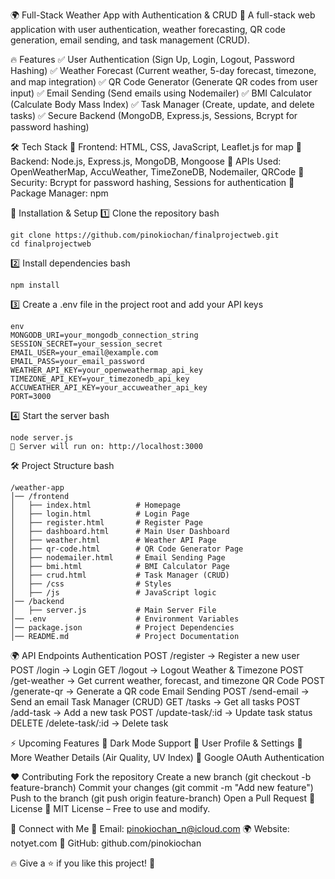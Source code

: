 🌍 Full-Stack Weather App with Authentication & CRUD
🚀 A full-stack web application with user authentication, weather forecasting, QR code generation, email sending, and task management (CRUD).

🔥 Features
✅ User Authentication (Sign Up, Login, Logout, Password Hashing)
✅ Weather Forecast (Current weather, 5-day forecast, timezone, and map integration)
✅ QR Code Generator (Generate QR codes from user input)
✅ Email Sending (Send emails using Nodemailer)
✅ BMI Calculator (Calculate Body Mass Index)
✅ Task Manager (Create, update, and delete tasks)
✅ Secure Backend (MongoDB, Express.js, Sessions, Bcrypt for password hashing)

🛠 Tech Stack
🔹 Frontend: HTML, CSS, JavaScript, Leaflet.js for map
🔹 Backend: Node.js, Express.js, MongoDB, Mongoose
🔹 APIs Used: OpenWeatherMap, AccuWeather, TimeZoneDB, Nodemailer, QRCode
🔹 Security: Bcrypt for password hashing, Sessions for authentication
🔹 Package Manager: npm

🚀 Installation & Setup
1️⃣ Clone the repository
bash
```
git clone https://github.com/pinokiochan/finalprojectweb.git
cd finalprojectweb
```
2️⃣ Install dependencies
bash
```
npm install
```
3️⃣ Create a .env file in the project root and add your API keys
```
env
MONGODB_URI=your_mongodb_connection_string
SESSION_SECRET=your_session_secret
EMAIL_USER=your_email@example.com
EMAIL_PASS=your_email_password
WEATHER_API_KEY=your_openweathermap_api_key
TIMEZONE_API_KEY=your_timezonedb_api_key
ACCUWEATHER_API_KEY=your_accuweather_api_key
PORT=3000
```
4️⃣ Start the server
bash
```
node server.js
🔹 Server will run on: http://localhost:3000
```
🛠 Project Structure
bash
```
/weather-app
│── /frontend
│   ├── index.html          # Homepage
│   ├── login.html          # Login Page
│   ├── register.html       # Register Page
│   ├── dashboard.html      # Main User Dashboard
│   ├── weather.html        # Weather API Page
│   ├── qr-code.html        # QR Code Generator Page
│   ├── nodemailer.html     # Email Sending Page
│   ├── bmi.html            # BMI Calculator Page
│   ├── crud.html           # Task Manager (CRUD)
│   ├── /css                # Styles
│   ├── /js                 # JavaScript logic
│── /backend
│   ├── server.js           # Main Server File
│── .env                    # Environment Variables
│── package.json            # Project Dependencies
│── README.md               # Project Documentation
```
🌍 API Endpoints
Authentication
POST /register → Register a new user
POST /login → Login
GET /logout → Logout
Weather & Timezone
POST /get-weather → Get current weather, forecast, and timezone
QR Code
POST /generate-qr → Generate a QR code
Email Sending
POST /send-email → Send an email
Task Manager (CRUD)
GET /tasks → Get all tasks
POST /add-task → Add a new task
POST /update-task/:id → Update task status
DELETE /delete-task/:id → Delete task

⚡ Upcoming Features
🔹 Dark Mode Support
🔹 User Profile & Settings
🔹 More Weather Details (Air Quality, UV Index)
🔹 Google OAuth Authentication

❤️ Contributing
Fork the repository
Create a new branch (git checkout -b feature-branch)
Commit your changes (git commit -m "Add new feature")
Push to the branch (git push origin feature-branch)
Open a Pull Request
📜 License
📝 MIT License – Free to use and modify.

🤝 Connect with Me
📧 Email: pinokiochan_n@icloud.com
🌍 Website: notyet.com
🚀 GitHub: github.com/pinokiochan

🔥 Give a ⭐ if you like this project! 🚀







